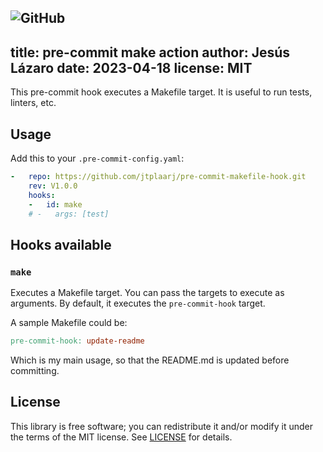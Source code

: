 <!--
 Copyright (c) 2023 Jesús Lázaro
 
 This software is released under the MIT License.
 https://opensource.org/licenses/MIT
-->
![GitHub](https://img.shields.io/github/license/jtplaarj/pre-commit-makefile-hook)
---
title: pre-commit make action
author: Jesús Lázaro
date: 2023-04-18
license: MIT
---

This pre-commit hook executes a Makefile target. It is useful to run tests, linters, etc.

## Usage

Add this to your `.pre-commit-config.yaml`:

```yaml
-   repo: https://github.com/jtplaarj/pre-commit-makefile-hook.git
    rev: V1.0.0
    hooks:
    -   id: make
    # -   args: [test]
```

## Hooks available

### `make`

Executes a Makefile target. You can pass the targets to execute as arguments. By default, it executes the `pre-commit-hook` target.

A sample Makefile could be:

```makefile
pre-commit-hook: update-readme
```

Which is my main usage, so that the README.md is updated before committing.

## License

This library is free software; you can redistribute it and/or modify it under the terms of the MIT license. See [LICENSE](LICENSE) for details.
